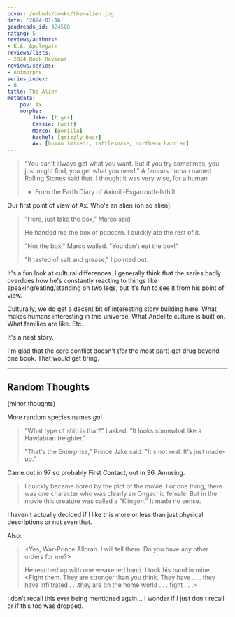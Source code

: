 ```yaml
---
cover: /embeds/books/the-alien.jpg
date: '2024-01-16'
goodreads_id: 324508
rating: 5
reviews/authors:
- K.A. Applegate
reviews/lists:
- 2024 Book Reviews
reviews/series:
- Animorphs
series_index:
- 8
title: The Alien
metadata:
    pov: Ax
    morphs:
        Jake: [tiger]
        Cassie: [wolf]
        Marco: [gorilla]
        Rachel: [grizzly bear]
        Ax: [human (mixed), rattlesnake, northern harrier]
---
```

> "You can't always get what you want. But if you try sometimes, you just might find, you get what you need." A famous human named Rolling Stones said that. I thought it was very wise, for a human.  
> - From the Earth Diary of Aximili-Esgarrouth-Isthill

Our first point of view of Ax. Who's an alien (oh so alien). 

> "Here, just take the box," Marco said.
> 
> He handed me the box of popcorn. I quickly ate the rest of it.
> 
> "Not the box," Marco wailed. "You don't eat the box!"
> 
> "It tasted of salt and grease," I pointed out.

It's a fun look at cultural differences. I generally think that the series badly overdoes how he's constantly reacting to things like speaking/eating/standing on two legs, but it's fun to see it from his point of view. 

Culturally, we do get a decent bit of interesting story building here. What makes humans interesting in this universe. What Andelite culture is built on. What families are like. Etc. 

It's a neat story. 

I'm glad that the core conflict doesn't (for the most part) get drug beyond one book. That would get tiring. 

<!--more-->

- - - 

## Random Thoughts

(minor thoughts)

More random species names *go*!

> "What type of ship is that?" I asked. "It looks somewhat like a Hawjabran freighter."
> 
> "That's the Enterprise," Prince Jake said. "It's not real. It's just made-up."

Came out in 97 so probably First Contact, out in 96. Amusing. 

> I quickly became bored by the plot of the movie. For one thing, there was one character who was clearly an Ongachic female. But in the movie this creature was called a "Klingon." It made no sense.

I haven't actually decided if I like this more or less than just physical descriptions or not even that. 

Also:

> <Yes, War-Prince Alloran. I will tell them. Do you have any other orders for me?>
> 
> He reached up with one weakened hand. I took his hand in mine. <Fight them. They are stronger than you think. They have . . . they have infiltrated . . .they are on the home world . . . fight . . .>

I don't recall this ever being mentioned again... I wonder if I just don't recall or if this too was dropped. 
